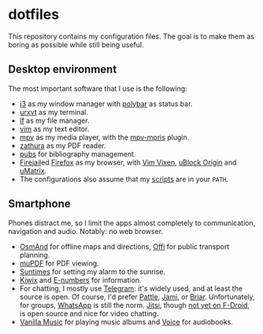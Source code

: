 dotfiles
===============================================================================

This repository contains my configuration files. The goal is to make them as 
boring as possible while still being useful.


Desktop environment
-------------------------------------------------------------------------------

 The most important software that I use is the following:

- [i3](https://i3wm.org/) as my window manager with 
  [polybar](https://github.com/jaagr/polybar) as status bar.
- [urxvt](http://software.schmorp.de/pkg/rxvt-unicode.html) as my terminal.
- [lf](https://github.com/gokcehan/lf) as my file manager.
- [vim](https://www.vim.org/) as my text editor.
- [mpv](https://mpv.io/) as my media player, with the
  [mpv-mpris](https://github.com/hoyon/mpv-mpris) plugin.
- [zathura](https://pwmt.org/projects/zathura/) as my PDF reader.
- [pubs](https://github.com/pubs/pubs) for bibliography management.
- [Firejail](https://github.com/netblue30/firejail)ed 
  [Firefox](http://www.mozilla.org) as my browser, with [Vim 
  Vixen](https://github.com/ueokande/vim-vixen), [uBlock 
  Origin](https://github.com/gorhill/uBlock) and 
  [uMatrix](https://github.com/gorhill/uMatrix).
- The configurations also assume that my 
  [scripts](https://github.com/slakkenhuis/scripts) are in your `PATH`.


Smartphone
-------------------------------------------------------------------------------

Phones distract me, so I limit the apps almost completely to communication, 
navigation and audio. Notably: no web browser.

- [OsmAnd](https://f-droid.org/en/packages/net.osmand.plus/) for offline maps 
  and directions, [Offi](https://f-droid.org/en/packages/de.schildbach.oeffi/) 
  for public transport planning.
- [muPDF](https://f-droid.org/en/packages/com.artifex.mupdf.mini.app/) for PDF 
  viewing.
- [Suntimes](https://f-droid.org/en/packages/com.forrestguice.suntimeswidget/) 
  for setting my alarm to the sunrise. 
- [Kiwix](https://f-droid.org/en/packages/org.kiwix.kiwixmobile/) and
  [E-numbers](https://f-droid.org/en/packages/org.uaraven.e/) for information.
- For chatting, I mostly use 
  [Telegram](https://f-droid.org/en/packages/org.telegram.messenger/): it's 
  widely used, and at least the source is open. Of course, I'd prefer 
  [Pattle](https://f-droid.org/en/packages/im.pattle.app/), 
  [Jami](https://f-droid.org/en/packages/cx.ring/), or 
  [Briar](https://f-droid.org/en/packages/org.briarproject.briar.android). 
  Unfortunately, for groups, 
  [WhatsApp](https://f-droid.org/en/packages/com.javiersantos.whatsappbetaupdater) 
  is still the norm. [Jitsi](https://meet.jit.si), though [not yet on 
  F-Droid](https://gitlab.com/fdroid/rfp/issues/73), is open source and nice 
  for video chatting. 
- [Vanilla 
  Music](https://f-droid.org/en/packages/ch.blinkenlights.android.vanilla/) 
  for playing music albums and 
  [Voice](https://f-droid.org/en/packages/de.ph1b.audiobook/) for audiobooks.
